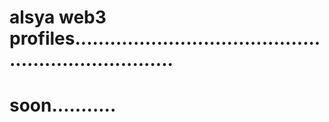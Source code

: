 # alsya web3 profiles......................................................................
# soon...........
